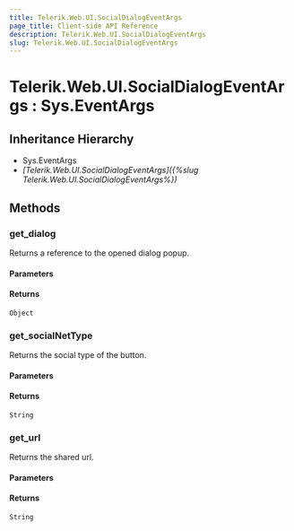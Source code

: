 ```yaml
---
title: Telerik.Web.UI.SocialDialogEventArgs
page_title: Client-side API Reference
description: Telerik.Web.UI.SocialDialogEventArgs
slug: Telerik.Web.UI.SocialDialogEventArgs
---
```


# Telerik.Web.UI.SocialDialogEventArgs : Sys.EventArgs 

## Inheritance Hierarchy

* Sys.EventArgs
* *[Telerik.Web.UI.SocialDialogEventArgs]({%slug Telerik.Web.UI.SocialDialogEventArgs%})*


## Methods

###  get_dialog

Returns a reference to the opened dialog popup.

#### Parameters

#### Returns

`Object` 

### get_socialNetType

Returns the social type of the button.

#### Parameters

#### Returns

`String` 

### get_url

Returns the shared url.

#### Parameters

#### Returns

`String` 



